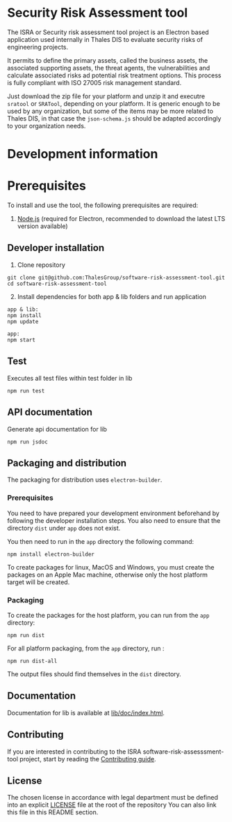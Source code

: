 # Security Risk Assessment tool

The ISRA or Security risk assessment tool project is an Electron based application used internally in Thales DIS to evaluate security risks of engineering projects. 

It permits to define the primary assets, called the business assets, the associated supporting assets, the threat agents, the vulnerabilities and calculate associated risks ad potential risk treatment options. This process is fully compliant with ISO 27005 risk management standard.

Just download the zip file for your platform and unzip it and executre `sratool` or `SRATool`, depending on your platform. It is generic enough to be used by any organization, but some of the items may be more related to Thales DIS, in that case the `json-schema.js` should be adapted accordingly to your organization needs.


# Development information

# Prerequisites ##

To install and use the tool, the following prerequisites are required:

1. [Node.js](https://nodejs.org/en/) (required for Electron, recommended to download the latest LTS version available)

## Developer installation ##

1. Clone repository
```
git clone git@github.com:ThalesGroup/software-risk-assessment-tool.git
cd software-risk-assessment-tool
```
2. Install dependencies for both app & lib folders and run application
```
app & lib:
npm install
npm update

app:
npm start
```

## Test ##

Executes all test files within test folder in lib

```
npm run test
```

## API documentation ##

Generate api documentation for lib

```
npm run jsdoc
```

## Packaging and distribution ##

The packaging for distribution uses `electron-builder`. 

### Prerequisites

You need to have prepared your development environment beforehand by following the developer installation steps. You also need to ensure that the directory  `dist` under `app` does not exist.

You then need to run in the `app` directory the following command:

``` 
npm install electron-builder
```

To create packages for linux, MacOS and Windows, you must create the packages on an Apple Mac machine, otherwise only the host platform target will be created.

### Packaging

To create the packages for the host platform, you can run from the `app` directory:

``` 
npm run dist
```
For all platform packaging, from the `app` directory, run :

``` 
npm run dist-all
```

The output files should find themselves in the `dist` directory.


## Documentation

Documentation for lib is available at [lib/doc/index.html](lib/doc/index.html).


## Contributing

If you are interested in contributing to the ISRA software-risk-assesssment-tool project, start by reading the [Contributing guide](/CONTRIBUTING.md).

## License

The chosen license in accordance with legal department must be defined into an explicit [LICENSE](https://github.com/ThalesGroup/template-project/blob/master/LICENSE) file at the root of the repository
You can also link this file in this README section.

